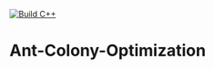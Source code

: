 [![Build C++](https://github.com/jcdodson/Ant-Colony-Optimization/actions/workflows/main.yml/badge.svg)](https://github.com/jcdodson/Ant-Colony-Optimization/actions/workflows/main.yml)
# Ant-Colony-Optimization
